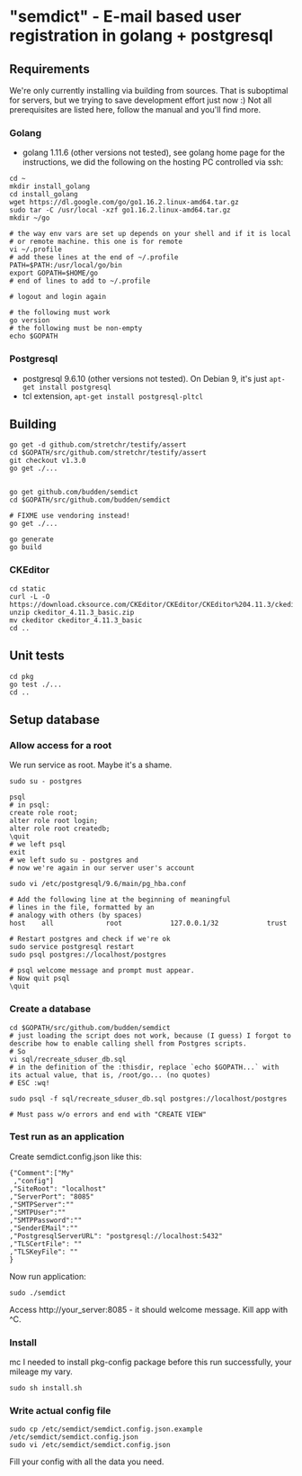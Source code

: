 # "semdict" - E-mail based user registration in golang + postgresql

## Requirements
We're only currently installing via building from sources. That is suboptimal for servers, 
but we trying to save development effort just now :) Not all prerequisites are listed here, 
follow the manual and you'll find more.

### Golang
- golang 1.11.6 (other versions not tested), see golang home page for the instructions, we did the following
on the hosting PC controlled via ssh:
```
cd ~
mkdir install_golang
cd install_golang
wget https://dl.google.com/go/go1.16.2.linux-amd64.tar.gz
sudo tar -C /usr/local -xzf go1.16.2.linux-amd64.tar.gz
mkdir ~/go

# the way env vars are set up depends on your shell and if it is local
# or remote machine. this one is for remote
vi ~/.profile
# add these lines at the end of ~/.profile
PATH=$PATH:/usr/local/go/bin
export GOPATH=$HOME/go
# end of lines to add to ~/.profile

# logout and login again

# the following must work
go version 
# the following must be non-empty
echo $GOPATH
```

### Postgresql
- postgresql 9.6.10 (other versions not tested). On Debian 9, it's just `apt-get install postgresql`
- tcl extension, `apt-get install postgresql-pltcl`


## Building

```
go get -d github.com/stretchr/testify/assert
cd $GOPATH/src/github.com/stretchr/testify/assert
git checkout v1.3.0
go get ./... 


go get github.com/budden/semdict
cd $GOPATH/src/github.com/budden/semdict

# FIXME use vendoring instead!
go get ./...

go generate
go build
```

### CKEditor
```
cd static
curl -L -O https://download.cksource.com/CKEditor/CKEditor/CKEditor%204.11.3/ckeditor_4.11.3_basic.zip
unzip ckeditor_4.11.3_basic.zip
mv ckeditor ckeditor_4.11.3_basic
cd .. 
```

## Unit tests
```
cd pkg
go test ./...
cd ..
```

## Setup database

### Allow access for a root
We run service as root. Maybe it's a shame.
```
sudo su - postgres

psql
# in psql:
create role root;
alter role root login;
alter role root createdb;
\quit
# we left psql
exit
# we left sudo su - postgres and 
# now we're again in our server user's account 

sudo vi /etc/postgresql/9.6/main/pg_hba.conf

# Add the following line at the beginning of meaningful 
# lines in the file, formatted by an 
# analogy with others (by spaces)
host    all             root            127.0.0.1/32            trust

# Restart postgres and check if we're ok
sudo service postgresql restart
sudo psql postgres://localhost/postgres

# psql welcome message and prompt must appear. 
# Now quit psql
\quit
```

### Create a database

```
cd $GOPATH/src/github.com/budden/semdict
# just loading the script does not work, because (I guess) I forgot to describe how to enable calling shell from Postgres scripts.
# So 
vi sql/recreate_sduser_db.sql
# in the definition of the :thisdir, replace `echo $GOPATH...` with its actual value, that is, /root/go... (no quotes)
# ESC :wq!

sudo psql -f sql/recreate_sduser_db.sql postgres://localhost/postgres

# Must pass w/o errors and end with "CREATE VIEW"
```

### Test run as an application

Create semdict.config.json like this:
```
{"Comment":["My"
 ,"config"]
,"SiteRoot": "localhost"
,"ServerPort": "8085"
,"SMTPServer":""
,"SMTPUser":""
,"SMTPPassword":""
,"SenderEMail":""
,"PostgresqlServerURL": "postgresql://localhost:5432"
,"TLSCertFile": ""
,"TLSKeyFile": ""
}

```
Now run application:
```
sudo ./semdict
```
Access http://your_server:8085 - it should welcome message. Kill app with ^C.


### Install
mc
I needed to install pkg-config package before this run successfully, your
mileage my vary.
```
sudo sh install.sh
```

### Write actual config file
```
sudo cp /etc/semdict/semdict.config.json.example /etc/semdict/semdict.config.json
sudo vi /etc/semdict/semdict.config.json
```
Fill your config with all the data you need.
